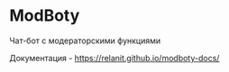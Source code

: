 # ModBoty
Чат-бот с модераторскими функциями

Документация - https://relanit.github.io/modboty-docs/
